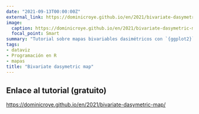 ```yaml
---
date: "2021-09-13T00:00:00Z"
external_link: https://dominicroye.github.io/en/2021/bivariate-dasymetric-map/
image:
  caption: https://dominicroye.github.io/en/2021/bivariate-dasymetric-map/
  focal_point: Smart
summary: "Tutorial sobre mapas bivariables dasimétricos con `{ggplot2}` y `{raster}` de **Dominic Royé** (dificultad 5/7)"
tags:
- dataviz
- Programación en R
- mapas
title: "Bivariate dasymetric map"
---
```


## Enlace al tutorial (gratuito)

https://dominicroye.github.io/en/2021/bivariate-dasymetric-map/
